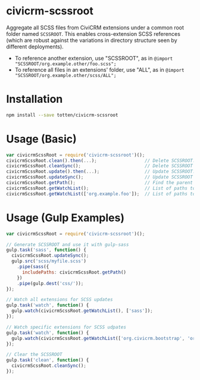 # civicrm-scssroot

Aggregate all SCSS files from CiviCRM extensions under a common root folder
named `SCSSROOT`.  This enables cross-extension SCSS references (which are
robust against the variations in directory structure seen by different
deployments).

 * To reference another extension, use "SCSSROOT", as in `@import "SCSSROOT/org.example.other/foo.scss";`
 * To reference all files in an extensions' folder, use "ALL", as in `@import "SCSSROOT/org.example.other/scss/ALL";`

# Installation

```bash
npm install --save totten/civicrm-scssroot
```

# Usage (Basic)

```javascript
var civicrmScssRoot = require('civicrm-scssroot')();
civicrmScssRoot.clean().then(...);                  // Delete SCSSROOT. Return a promise.
civicrmScssRoot.cleanSync();                        // Delete SCSSROOT immediately.
civicrmScssRoot.update().then(...);                 // Update SCSSROOT. Return a promise.
civicrmScssRoot.updateSync();                       // Update SCSSROOT immediately.
civicrmScssRoot.getPath();                          // Find the parent of SCSSROOT.
civicrmScssRoot.getWatchList();                     // List of paths to monitor.
civicrmScssRoot.getWatchList(['org.example.foo']);  // List of paths to monitor.
```

# Usage (Gulp Examples)

```javascript
var civicrmScssRoot = require('civicrm-scssroot')();

// Generate SCSSROOT and use it with gulp-sass
gulp.task('sass', function() {
  civicrmScssRoot.updateSync();
  gulp.src('scss/myfile.scss')
    .pipe(sass({
      includePaths: civicrmScssRoot.getPath()
    })
    .pipe(gulp.dest('css/'));
});

// Watch all extensions for SCSS updates
gulp.task('watch', function() {
  gulp.watch(civicrmScssRoot.getWatchList(), ['sass']);
});

// Watch specific extensions for SCSS udpates
gulp.task('watch', function() {
  gulp.watch(civicrmScssRoot.getWatchList(['org.civicrm.bootstrap', 'org.civicrm.bootstrapcivicrm']), ['sass']);
});

// Clear the SCSSROOT
gulp.task('clean', function() {
  civicrmScssRoot.cleanSync();
});
```
